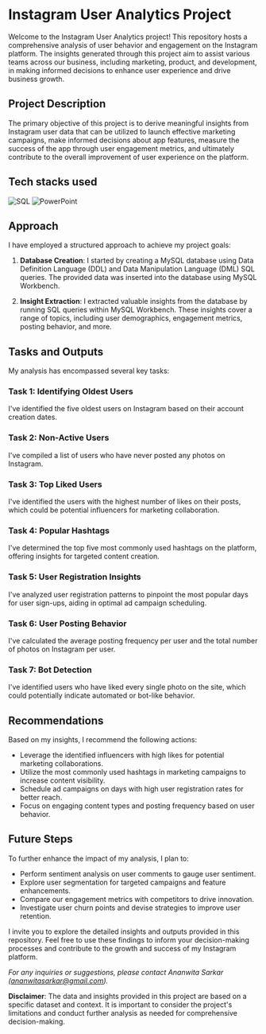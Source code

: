# Instagram User Analytics Project

Welcome to the Instagram User Analytics project! This repository hosts a comprehensive analysis of user behavior and engagement on the Instagram platform. The insights generated through this project aim to assist various teams across our business, including marketing, product, and development, in making informed decisions to enhance user experience and drive business growth.

## Project Description

The primary objective of this project is to derive meaningful insights from Instagram user data that can be utilized to launch effective marketing campaigns, make informed decisions about app features, measure the success of the app through user engagement metrics, and ultimately contribute to the overall improvement of user experience on the platform.

## Tech stacks used

![SQL](https://img.shields.io/badge/SQL-Database-blue)
![PowerPoint](https://img.shields.io/badge/PowerPoint-Presentations-red)

## Approach

I have employed a structured approach to achieve my project goals:

1. **Database Creation**: I started by creating a MySQL database using Data Definition Language (DDL) and Data Manipulation Language (DML) SQL queries. The provided data was inserted into the database using MySQL Workbench.

2. **Insight Extraction**: I extracted valuable insights from the database by running SQL queries within MySQL Workbench. These insights cover a range of topics, including user demographics, engagement metrics, posting behavior, and more.

## Tasks and Outputs

My analysis has encompassed several key tasks:

### Task 1: Identifying Oldest Users

I've identified the five oldest users on Instagram based on their account creation dates.

### Task 2: Non-Active Users

I've compiled a list of users who have never posted any photos on Instagram.

### Task 3: Top Liked Users

I've identified the users with the highest number of likes on their posts, which could be potential influencers for marketing collaboration.

### Task 4: Popular Hashtags

I've determined the top five most commonly used hashtags on the platform, offering insights for targeted content creation.

### Task 5: User Registration Insights

I've analyzed user registration patterns to pinpoint the most popular days for user sign-ups, aiding in optimal ad campaign scheduling.

### Task 6: User Posting Behavior

I've calculated the average posting frequency per user and the total number of photos on Instagram per user.

### Task 7: Bot Detection

I've identified users who have liked every single photo on the site, which could potentially indicate automated or bot-like behavior.

## Recommendations

Based on my insights, I recommend the following actions:

- Leverage the identified influencers with high likes for potential marketing collaborations.
- Utilize the most commonly used hashtags in marketing campaigns to increase content visibility.
- Schedule ad campaigns on days with high user registration rates for better reach.
- Focus on engaging content types and posting frequency based on user behavior.

## Future Steps

To further enhance the impact of my analysis, I plan to:

- Perform sentiment analysis on user comments to gauge user sentiment.
- Explore user segmentation for targeted campaigns and feature enhancements.
- Compare our engagement metrics with competitors to drive innovation.
- Investigate user churn points and devise strategies to improve user retention.

I invite you to explore the detailed insights and outputs provided in this repository. Feel free to use these findings to inform your decision-making processes and contribute to the growth and success of my Instagram platform.

_For any inquiries or suggestions, please contact Ananwita Sarkar (ananwitasarkar@gmail.com)._

**Disclaimer**: The data and insights provided in this project are based on a specific dataset and context. It is important to consider the project's limitations and conduct further analysis as needed for comprehensive decision-making.
